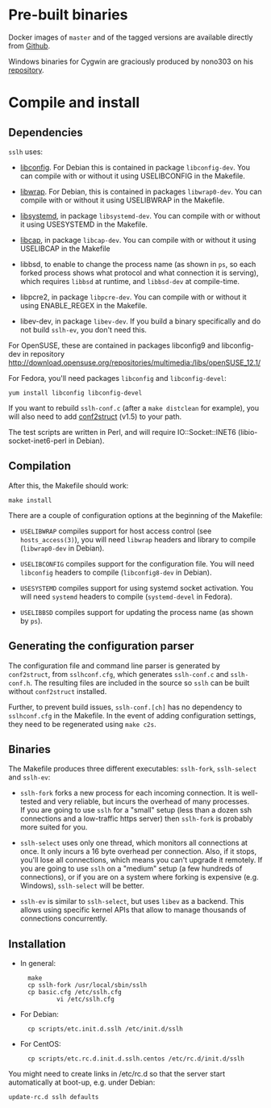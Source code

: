 Pre-built binaries
==================

Docker images of `master` and of the tagged versions are
available directly from [Github](https://github.com/yrutschle/sslh/pkgs/container/sslh).

Windows binaries for Cygwin are graciously produced by
nono303 on his [repository](https://github.com/nono303/sslh).

Compile and install
===================

Dependencies
------------

`sslh` uses:

* [libconfig](http://www.hyperrealm.com/libconfig/). For
  Debian this is contained in package `libconfig-dev`. You
can compile with or without it using USELIBCONFIG in the
Makefile.

* [libwrap](http://packages.debian.org/source/unstable/tcp-wrappers).
    For Debian, this is contained in packages
`libwrap0-dev`. You
can compile with or without it using USELIBWRAP in the
Makefile.

* [libsystemd](http://packages.debian.org/source/unstable/libsystemd-dev), in package `libsystemd-dev`.  You
can compile with or without it using USESYSTEMD in the
Makefile.

* [libcap](http://packages.debian.org/source/unstable/libcap-dev), in package `libcap-dev`. You can compile with or without it using USELIBCAP in the Makefile

* libbsd, to enable to change the process name (as shown in
  `ps`, so each forked process shows what protocol and what
  connection it is serving),
which requires `libbsd` at runtime, and `libbsd-dev` at
compile-time.

* libpcre2, in package `libpcre-dev`. You can compile
  with or without it using ENABLE_REGEX in the Makefile.

* libev-dev, in package `libev-dev`. If you build a binary
  specifically and do not build `sslh-ev`, you don't need
  this.


For OpenSUSE, these are contained in packages libconfig9 and
libconfig-dev in repository
<http://download.opensuse.org/repositories/multimedia:/libs/openSUSE_12.1/>

For Fedora, you'll need packages `libconfig` and
`libconfig-devel`:

	yum install libconfig libconfig-devel

If you want to rebuild `sslh-conf.c` (after a `make
distclean` for example), you will also need to add
[conf2struct](https://www.rutschle.net/tech/conf2struct/README.html)
(v1.5) to your path.


The test scripts are written in Perl, and will require
IO::Socket::INET6 (libio-socket-inet6-perl in Debian).

Compilation
-----------

After this, the Makefile should work:

	make install

There are a couple of configuration options at the beginning
of the Makefile: 

* `USELIBWRAP` compiles support for host access control (see
  `hosts_access(3)`), you will need `libwrap` headers and
  library to compile (`libwrap0-dev` in Debian).

* `USELIBCONFIG` compiles support for the configuration
  file. You will need `libconfig` headers to compile
  (`libconfig8-dev` in Debian).

*  `USESYSTEMD` compiles support for using systemd socket activation.
   You will need `systemd` headers to compile (`systemd-devel` in Fedora).

* `USELIBBSD` compiles support for updating the process name (as shown
  by `ps`).

Generating the configuration parser
-----------------------------------

The configuration file and command line parser is generated
by `conf2struct`, from `sslhconf.cfg`, which generates
`sslh-conf.c` and `sslh-conf.h`. The resulting files are
included in the source so `sslh` can be built without
`conf2struct` installed.

Further, to prevent build issues, `sslh-conf.[ch]` has no
dependency to `sslhconf.cfg` in the Makefile.  In the event
of adding configuration settings, they need to be
regenerated using `make c2s`.

Binaries
--------

The Makefile produces three different executables: `sslh-fork`,
`sslh-select` and `sslh-ev`:

* `sslh-fork` forks a new process for each incoming connection.
It is well-tested and very reliable, but incurs the overhead
of many processes.  
If you are going to use `sslh` for a "small" setup (less than
a dozen ssh connections and a low-traffic https server) then
`sslh-fork` is probably more suited for you. 

* `sslh-select` uses only one thread, which monitors all
  connections at once. It only incurs a 16 byte overhead per
connection.  Also, if it stops, you'll lose all connections,
which means you can't upgrade it remotely.  If you are going
to use `sslh` on a "medium" setup (a few hundreds of
connections), or if you are on a system where forking is
expensive (e.g. Windows), `sslh-select` will be better.

* `sslh-ev` is similar to `sslh-select`, but uses `libev` as
  a backend. This allows using specific kernel APIs that
allow to manage thousands of connections concurrently.

Installation
------------

* In general:

		make
		cp sslh-fork /usr/local/sbin/sslh
		cp basic.cfg /etc/sslh.cfg
                vi /etc/sslh.cfg

* For Debian:

		cp scripts/etc.init.d.sslh /etc/init.d/sslh
	
* For CentOS:

		cp scripts/etc.rc.d.init.d.sslh.centos /etc/rc.d/init.d/sslh


You might need to create links in /etc/rc<x>.d so that the server
start automatically at boot-up, e.g. under Debian:

	update-rc.d sslh defaults

